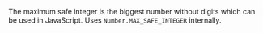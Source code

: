 The maximum safe integer is the biggest number without digits which can be used in JavaScript.
Uses `Number.MAX_SAFE_INTEGER` internally.
